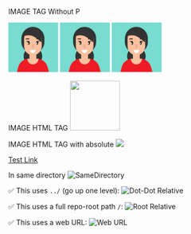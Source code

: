 IMAGE TAG Without P

<img src="Female_Avatar.png" width="100" height="100" />

<img src="Female_Avatar.png" width="100" height="100" />

<img src="Female_Avatar.png" width="100" height="100" />

IMAGE HTML TAG 
<img src="defender_rocket.png" width="100" height="100" />


IMAGE HTML TAG with absolute
<img src="https://img.lemde.fr/2024/06/18/0/0/2100/1050/1000/500/75/0/cabe93a_1718707996737-circonscriptions.jpg" width="400"/>


<a target="_blank" rel="nofollow" href="https://google.com">Test Link</a>

In same directory
![SameDirectory](./defender_rocket.png)

✅ This uses `../` (go up one level):
![Dot-Dot Relative](../src/globe_poor.png)

✅ This uses a full repo-root path `/`:
![Root Relative](/src/globe_poor.png)

✅ This uses a web URL:
![Web URL](https://bitbucket.org/srtestaudit/jupyter-viewer-for-confluence-cloud/raw/6869ce9f69f1bd3d851633522f4fd97ec51c30df/images/Arc42_3_1_FachlicherKontext.png)
